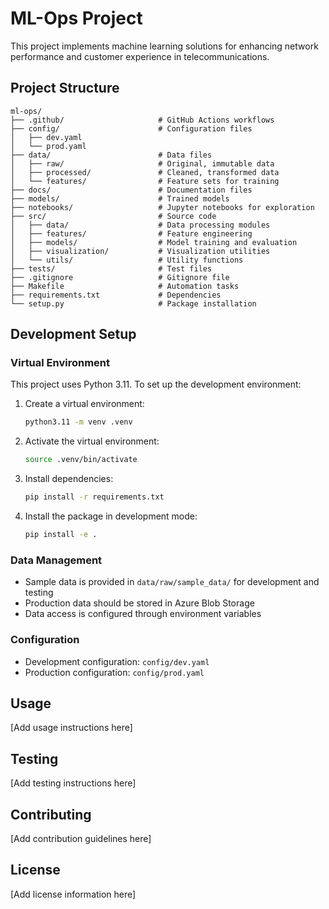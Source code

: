 # ML-Ops Project

This project implements machine learning solutions for enhancing network performance and customer experience in telecommunications.

## Project Structure

```
ml-ops/
├── .github/                     # GitHub Actions workflows
├── config/                      # Configuration files
│   ├── dev.yaml
│   └── prod.yaml
├── data/                        # Data files
│   ├── raw/                     # Original, immutable data
│   ├── processed/               # Cleaned, transformed data
│   └── features/                # Feature sets for training
├── docs/                        # Documentation files
├── models/                      # Trained models
├── notebooks/                   # Jupyter notebooks for exploration
├── src/                         # Source code
│   ├── data/                    # Data processing modules
│   ├── features/                # Feature engineering
│   ├── models/                  # Model training and evaluation
│   ├── visualization/           # Visualization utilities
│   └── utils/                   # Utility functions
├── tests/                       # Test files
├── .gitignore                   # Gitignore file
├── Makefile                     # Automation tasks
├── requirements.txt             # Dependencies
└── setup.py                     # Package installation
```

## Development Setup

### Virtual Environment

This project uses Python 3.11. To set up the development environment:

1. Create a virtual environment:
   ```bash
   python3.11 -m venv .venv
   ```

2. Activate the virtual environment:
   ```bash
   source .venv/bin/activate
   ```

3. Install dependencies:
   ```bash
   pip install -r requirements.txt
   ```

4. Install the package in development mode:
   ```bash
   pip install -e .
   ```

### Data Management

- Sample data is provided in `data/raw/sample_data/` for development and testing
- Production data should be stored in Azure Blob Storage
- Data access is configured through environment variables

### Configuration

- Development configuration: `config/dev.yaml`
- Production configuration: `config/prod.yaml`

## Usage

[Add usage instructions here]

## Testing

[Add testing instructions here]

## Contributing

[Add contribution guidelines here]

## License

[Add license information here]
